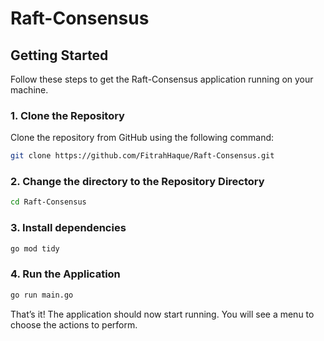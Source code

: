 # Raft-Consensus

## Getting Started

Follow these steps to get the Raft-Consensus application running on your machine.

### 1. Clone the Repository

Clone the repository from GitHub using the following command:

```bash
git clone https://github.com/FitrahHaque/Raft-Consensus.git
```
### 2. Change the directory to the Repository Directory
```bash
cd Raft-Consensus
```
### 3. Install dependencies
```bash
go mod tidy
```

### 4. Run the Application
```bash
go run main.go
```
That’s it! The application should now start running. You will see a menu to choose the actions to perform.